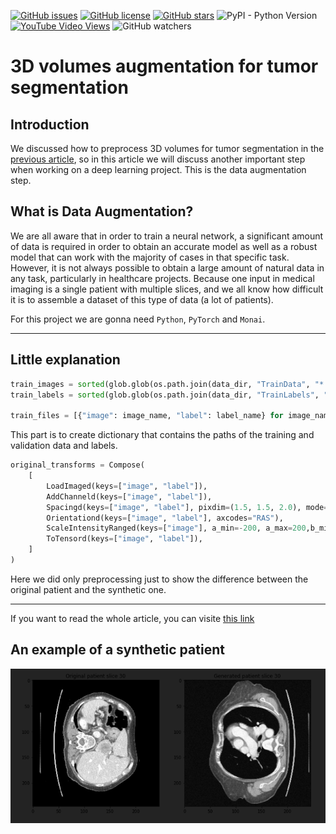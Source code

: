 [![GitHub issues](https://img.shields.io/github/issues/amine0110/data-augmentation-for-3D-volumes)](https://github.com/amine0110/data-augmentation-for-3D-volumes/issues) [![GitHub license](https://img.shields.io/github/license/amine0110/data-augmentation-for-3D-volumes)](https://github.com/amine0110/data-augmentation-for-3D-volumes) [![GitHub stars](https://img.shields.io/github/stars/amine0110/data-augmentation-for-3D-volumes)](https://github.com/amine0110/data-augmentation-for-3D-volumes/stargazers) ![PyPI - Python Version](https://img.shields.io/pypi/pyversions/py) [![YouTube Video Views](https://img.shields.io/youtube/views/bh9uyUbsj7U?style=social)](https://youtu.be/bh9uyUbsj7U) ![GitHub watchers](https://img.shields.io/github/watchers/amine0110/data-augmentation-for-3D-volumes?style=social)
# 3D volumes augmentation for tumor segmentation 

## Introduction
We discussed how to preprocess 3D volumes for tumor segmentation in the [previous article](https://pycad.co/preprocessing-3d-volumes-for-tumor-segmentation-using-monai-and-pytorch/), so in this article we will discuss another important step when working on a deep learning project. This is the data augmentation step.

## What is Data Augmentation?
We are all aware that in order to train a neural network, a significant amount of data is required in order to obtain an accurate model as well as a robust model that can work with the majority of cases in that specific task. However, it is not always possible to obtain a large amount of natural data in any task, particularly in healthcare projects. Because one input in medical imaging is a single patient with multiple slices, and we all know how difficult it is to assemble a dataset of this type of data (a lot of patients).

For this project we are gonna need `Python`, `PyTorch` and `Monai`.


----------------------------------------------------------

## Little explanation

```Python
train_images = sorted(glob.glob(os.path.join(data_dir, "TrainData", "*.nii.gz")))
train_labels = sorted(glob.glob(os.path.join(data_dir, "TrainLabels", "*.nii.gz")))

train_files = [{"image": image_name, "label": label_name} for image_name, label_name in zip(train_images, train_labels)]
```
This part is to create dictionary that contains the paths of the training and validation data and labels.

```Python
original_transforms = Compose(
    [
        LoadImaged(keys=["image", "label"]),
        AddChanneld(keys=["image", "label"]),
        Spacingd(keys=["image", "label"], pixdim=(1.5, 1.5, 2.0), mode=("bilinear", "nearest")),
        Orientationd(keys=["image", "label"], axcodes="RAS"),
        ScaleIntensityRanged(keys=["image"], a_min=-200, a_max=200,b_min=0.0, b_max=1.0, clip=True,), 
        ToTensord(keys=["image", "label"]),
    ]
)
```
Here we did only preprocessing just to show the difference between the original patient and the synthetic one.

------------------------------------------------------

If you want to read the whole article, you can visite [this link](https://pycad.co/3d-volumes-augmentation-for-tumor-segmentation/)

## An example of a synthetic patient

![Output image](https://github.com/amine0110/data-augmentation-for-3D-volumes/blob/main/example_generated_patient.PNG)




